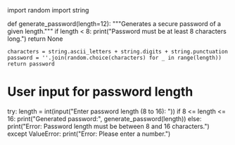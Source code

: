 import random
import string

def generate_password(length=12):
    """Generates a secure password of a given length."""
    if length < 8:
        print("Password must be at least 8 characters long.")
        return None

    characters = string.ascii_letters + string.digits + string.punctuation
    password = ''.join(random.choice(characters) for _ in range(length))
    return password

# User input for password length
try:
    length = int(input("Enter password length (8 to 16): "))
    if 8 <= length <= 16:
        print("Generated password:", generate_password(length))
    else:
        print("Error: Password length must be between 8 and 16 characters.")
except ValueError:
    print("Error: Please enter a number.")
